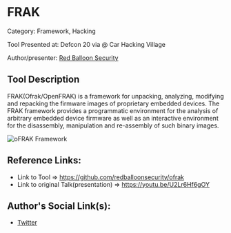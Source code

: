 # FRAK
Category: Framework, Hacking

Tool Presented at: Defcon 20 via @ Car Hacking Village

Author/presenter: [Red Balloon Security](https://redballoonsecurity.com/)

## Tool Description
FRAK(Ofrak/OpenFRAK) is a framework for unpacking, analyzing, modifying and repacking the firmware images of proprietary embedded devices. The FRAK framework provides a programmatic environment for the analysis of arbitrary embedded device firmware as well as an interactive environment for the disassembly, manipulation and re-assembly of such binary images.

![oFRAK Framework](https://github.com/redballoonsecurity/ofrak/raw/master/docs/assets/ofrak_gui_1.png)

## Reference Links:
- Link to Tool => https://github.com/redballoonsecurity/ofrak
- Link to original Talk(presentation) => https://youtu.be/U2Lr6Hf6gOY

## Author's Social Link(s):
- [Twitter](https://twitter.com/redballoonsec)

